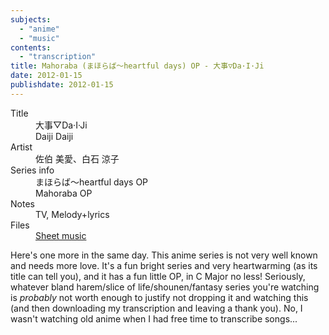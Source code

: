 ```yaml
---
subjects:
  - "anime"
  - "music"
contents:
  - "transcription"
title: Mahoraba (まほらば～heartful days) OP - 大事▽Da·I·Ji
date: 2012-01-15
publishdate: 2012-01-15
---
```


<dl>
  <dt>Title</dt>
  <dd>大事▽Da·I·Ji</dd>
  <dd>Daiji Daiji</dd>

  <dt>Artist</dt>
  <dd>佐伯 美愛、白石 涼子</dd>

  <dt>Series info</dt>
  <dd>まほらば～heartful days OP</dd>
  <dd>Mahoraba OP</dd>

  <dt>Notes</dt>
  <dd>TV, Melody+lyrics</dd>

  <dt>Files</dt>
  <dd><a href="/files/sheetmusic/daiji_daiji.pdf">Sheet music</a></dd>
</dl>

Here's one more in the same day.  This anime series is not very well
known and needs more love.  It's a fun bright series and very
heartwarming (as its title can tell you), and it has a fun little OP, in
C Major no less!  Seriously, whatever bland harem/slice of
life/shounen/fantasy series you're watching is <em>probably</em> not
worth enough to justify not dropping it and watching this (and then
downloading my transcription and leaving a thank you). No, I wasn't
watching old anime when I had free time to transcribe songs...
